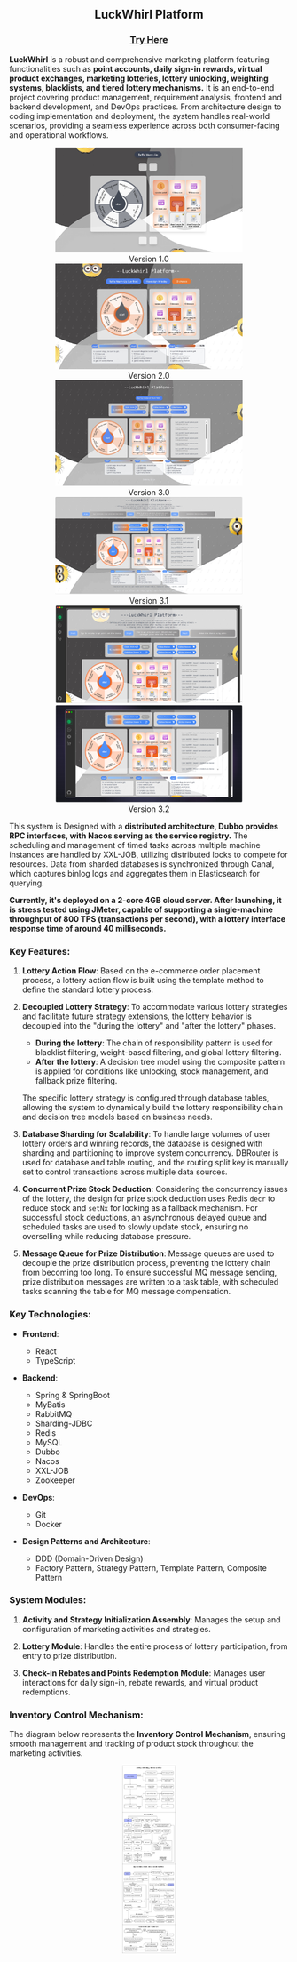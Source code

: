 ## <div align="center">LuckWhirl Platform</div>

### <div align="center">[Try Here](http://chatbot.linst-yyds.top/)</div>

**LuckWhirl** is a robust and comprehensive marketing platform featuring functionalities such as **point accounts, daily sign-in rewards, virtual product exchanges, marketing lotteries, lottery unlocking, weighting systems, blacklists, and tiered lottery mechanisms.** It is an end-to-end project covering product management, requirement analysis, frontend and backend development, and DevOps practices. From architecture design to coding implementation and deployment, the system handles real-world scenarios, providing a seamless experience across both consumer-facing and operational workflows.


<div align="center"><img src="docs/readme/v1.jpg" style="zoom: 33%;" /></div>
<div align="center">Version 1.0</div>

<div align="center"><img src="docs/readme/v2.jpg" style="zoom: 33%;" /></div>
<div align="center">Version 2.0</div>

<div align="center"><img src="docs/readme/v3.jpg" style="zoom: 33%;" /></div>
<div align="center">Version 3.0</div>

<div align="center"><img src="docs/readme/v4.png" style="zoom: 33%;" /></div>
<div align="center">Version 3.1</div>

<div align="center"><img src="docs/readme/p1.png" style="zoom: 33%;" /></div>
<div align="center"><img src="docs/readme/p3.png" style="zoom: 33%;" /></div>
<div align="center">Version 3.2</div>


This system is Designed with a **distributed architecture, Dubbo provides RPC interfaces, with Nacos serving as the service registry.** The scheduling and management of timed tasks across multiple machine instances are handled by XXL-JOB, utilizing distributed locks to compete for resources. Data from sharded databases is synchronized through Canal, which captures binlog logs and aggregates them in Elasticsearch for querying.

**Currently, it's deployed on a 2-core 4GB cloud server. After launching, it is stress tested using JMeter, capable of supporting a single-machine throughput of 800 TPS (transactions per second), with a lottery interface response time of around 40 milliseconds.**


### Key Features:

1. **Lottery Action Flow**: Based on the e-commerce order placement process, a lottery action flow is built using the template method to define the standard lottery process.

2. **Decoupled Lottery Strategy**: To accommodate various lottery strategies and facilitate future strategy extensions, the lottery behavior is decoupled into the "during the lottery" and "after the lottery" phases.

   - **During the lottery**: The chain of responsibility pattern is used for blacklist filtering, weight-based filtering, and global lottery filtering.
   - **After the lottery**: A decision tree model using the composite pattern is applied for conditions like unlocking, stock management, and fallback prize filtering.

   The specific lottery strategy is configured through database tables, allowing the system to dynamically build the lottery responsibility chain and decision tree models based on business needs.

3. **Database Sharding for Scalability**: To handle large volumes of user lottery orders and winning records, the database is designed with sharding and partitioning to improve system concurrency. DBRouter is used for database and table routing, and the routing split key is manually set to control transactions across multiple data sources.

4. **Concurrent Prize Stock Deduction**: Considering the concurrency issues of the lottery, the design for prize stock deduction uses Redis `decr` to reduce stock and `setNx` for locking as a fallback mechanism. For successful stock deductions, an asynchronous delayed queue and scheduled tasks are used to slowly update stock, ensuring no overselling while reducing database pressure.

5. **Message Queue for Prize Distribution**: Message queues are used to decouple the prize distribution process, preventing the lottery chain from becoming too long. To ensure successful MQ message sending, prize distribution messages are written to a task table, with scheduled tasks scanning the table for MQ message compensation.


### Key Technologies:

- **Frontend**:
   - React
   - TypeScript

- **Backend**:
   - Spring & SpringBoot
   - MyBatis
   - RabbitMQ
   - Sharding-JDBC
   - Redis
   - MySQL
   - Dubbo
   - Nacos
   - XXL-JOB
   - Zookeeper

- **DevOps**:
   - Git
   - Docker

- **Design Patterns and Architecture**:
   - DDD (Domain-Driven Design)
   - Factory Pattern, Strategy Pattern, Template Pattern, Composite Pattern


### System Modules:

1. **Activity and Strategy Initialization Assembly**: Manages the setup and configuration of marketing activities and strategies.

2. **Lottery Module**: Handles the entire process of lottery participation, from entry to prize distribution.

3. **Check-in Rebates and Points Redemption Module**: Manages user interactions for daily sign-in, rebate rewards, and virtual product redemptions.


### Inventory Control Mechanism:

The diagram below represents the **Inventory Control Mechanism**, ensuring smooth management and tracking of product stock throughout the marketing activities.

<div align="center"><img src="docs/readme/luckWhirl workflow.png" style="zoom: 33%;" /></div>
